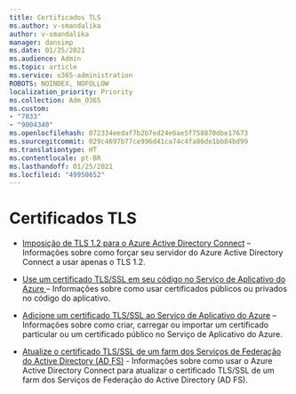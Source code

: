 ```yaml
---
title: Certificados TLS
ms.author: v-smandalika
author: v-smandalika
manager: dansimp
ms.date: 01/25/2021
ms.audience: Admin
ms.topic: article
ms.service: o365-administration
ROBOTS: NOINDEX, NOFOLLOW
localization_priority: Priority
ms.collection: Adm_O365
ms.custom:
- "7833"
- "9004340"
ms.openlocfilehash: 072334eedaf7b2b7ed24e6ae5f758870dbe17673
ms.sourcegitcommit: 029c4697b77ce996d41ca74c4fa86de1bb84bd99
ms.translationtype: HT
ms.contentlocale: pt-BR
ms.lasthandoff: 01/25/2021
ms.locfileid: "49950652"
---
```

# <a name="tls-certificates"></a>Certificados TLS

- [Imposição de TLS 1.2 para o Azure Active Directory Connect](https://docs.microsoft.com/azure/active-directory/hybrid/reference-connect-tls-enforcement)  – Informações sobre como forçar seu servidor do Azure Active Directory Connect a usar apenas o TLS 1.2.

- [Use um certificado TLS/SSL em seu código no Serviço de Aplicativo do Azure ](https://docs.microsoft.com/azure/app-service/configure-ssl-certificate-in-code) – Informações sobre como usar certificados públicos ou privados no código do aplicativo.

- [Adicione um certificado TLS/SSL ao Serviço de Aplicativo do Azure](https://docs.microsoft.com/azure/app-service/configure-ssl-certificate) – Informações sobre como criar, carregar ou importar um certificado particular ou um certificado público no Serviço de Aplicativo do Azure.

- [Atualize o certificado TLS/SSL de um farm dos Serviços de Federação do Active Directory (AD FS)](https://docs.microsoft.com/azure/active-directory/hybrid/how-to-connect-fed-ssl-update) - Informações sobre como usar o Azure Active Directory Connect para atualizar o certificado TLS/SSL de um farm dos Serviços de Federação do Active Directory (AD FS).

